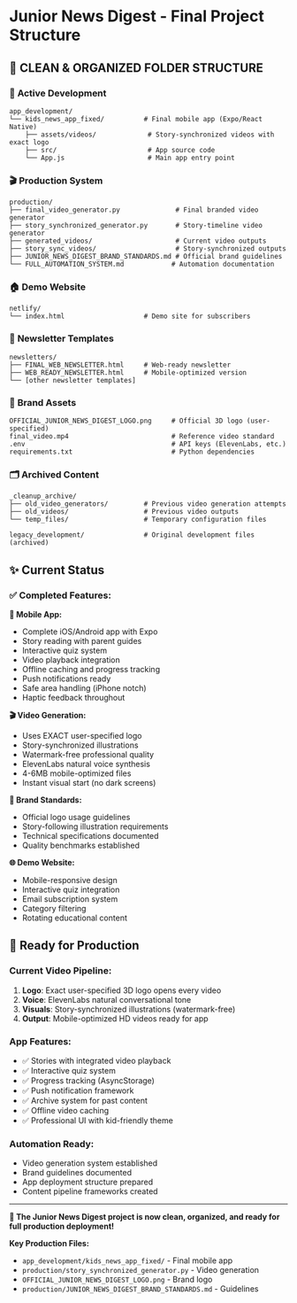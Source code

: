 # Junior News Digest - Final Project Structure

## 🎯 **CLEAN & ORGANIZED FOLDER STRUCTURE**

### 📱 **Active Development**
```
app_development/
└── kids_news_app_fixed/          # Final mobile app (Expo/React Native)
    ├── assets/videos/             # Story-synchronized videos with exact logo
    ├── src/                       # App source code
    └── App.js                     # Main app entry point
```

### 🎬 **Production System**
```
production/
├── final_video_generator.py              # Final branded video generator
├── story_synchronized_generator.py       # Story-timeline video generator  
├── generated_videos/                     # Current video outputs
├── story_sync_videos/                    # Story-synchronized outputs
├── JUNIOR_NEWS_DIGEST_BRAND_STANDARDS.md # Official brand guidelines
└── FULL_AUTOMATION_SYSTEM.md            # Automation documentation
```

### 🏠 **Demo Website**
```
netlify/
└── index.html                    # Demo site for subscribers
```

### 📧 **Newsletter Templates**
```
newsletters/
├── FINAL_WEB_NEWSLETTER.html     # Web-ready newsletter
├── WEB_READY_NEWSLETTER.html     # Mobile-optimized version
└── [other newsletter templates]
```

### 🎨 **Brand Assets**
```
OFFICIAL_JUNIOR_NEWS_DIGEST_LOGO.png     # Official 3D logo (user-specified)
final_video.mp4                          # Reference video standard
.env                                     # API keys (ElevenLabs, etc.)
requirements.txt                         # Python dependencies
```

### 🗂️ **Archived Content**
```
_cleanup_archive/
├── old_video_generators/         # Previous video generation attempts
├── old_videos/                   # Previous video outputs
└── temp_files/                   # Temporary configuration files

legacy_development/               # Original development files (archived)
```

## ✨ **Current Status**

### ✅ **Completed Features:**

**📱 Mobile App:**
- Complete iOS/Android app with Expo
- Story reading with parent guides
- Interactive quiz system
- Video playback integration
- Offline caching and progress tracking
- Push notifications ready
- Safe area handling (iPhone notch)
- Haptic feedback throughout

**🎬 Video Generation:**
- Uses EXACT user-specified logo
- Story-synchronized illustrations
- Watermark-free professional quality
- ElevenLabs natural voice synthesis
- 4-6MB mobile-optimized files
- Instant visual start (no dark screens)

**🎨 Brand Standards:**
- Official logo usage guidelines
- Story-following illustration requirements
- Technical specifications documented
- Quality benchmarks established

**🌐 Demo Website:**
- Mobile-responsive design
- Interactive quiz integration
- Email subscription system
- Category filtering
- Rotating educational content

## 🚀 **Ready for Production**

### **Current Video Pipeline:**
1. **Logo**: Exact user-specified 3D logo opens every video
2. **Voice**: ElevenLabs natural conversational tone
3. **Visuals**: Story-synchronized illustrations (watermark-free)
4. **Output**: Mobile-optimized HD videos ready for app

### **App Features:**
- ✅ Stories with integrated video playback
- ✅ Interactive quiz system
- ✅ Progress tracking (AsyncStorage)
- ✅ Push notification framework
- ✅ Archive system for past content
- ✅ Offline video caching
- ✅ Professional UI with kid-friendly theme

### **Automation Ready:**
- Video generation system established
- Brand guidelines documented
- App deployment structure prepared
- Content pipeline frameworks created

---

**🎉 The Junior News Digest project is now clean, organized, and ready for full production deployment!**

**Key Production Files:**
- `app_development/kids_news_app_fixed/` - Final mobile app
- `production/story_synchronized_generator.py` - Video generation
- `OFFICIAL_JUNIOR_NEWS_DIGEST_LOGO.png` - Brand logo
- `production/JUNIOR_NEWS_DIGEST_BRAND_STANDARDS.md` - Guidelines
